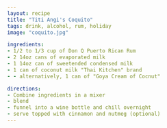 ```yaml
---
layout: recipe
title: "Titi Angi's Coquito"
tags: drink, alcohol, rum, holiday
image: "coquito.jpg"

ingredients:
- 1/2 to 1/3 cup of Don Q Puerto Rican Rum
- 2 14oz cans of evaporated milk
- 1 14oz can of sweetended condensed milk
- 1 can of coconut milk "Thai Kitchen" brand
- - alternatively, 1 can of "Goya Cream of Cocnut"

directions:
- Combine ingredients in a mixer
- blend
- funnel into a wine bottle and chill overnight
- serve topped with cinnamon and nutmeg (optional)
---
```

